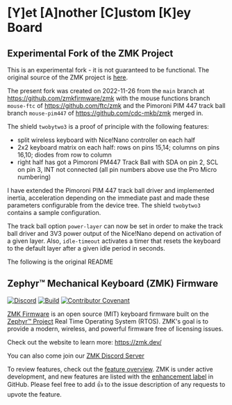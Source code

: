 # [Y]et [A]nother [C]ustom [K]ey Board

## Experimental Fork of the ZMK Project

This is an experimental fork - it is not guaranteed to be functional. The original source of the ZMK project is
[here](https://www.github.com/zmkfirmware/zmk).

The present fork was created on 2022-11-26 from the `main` branch at https://github.com/zmkfirmware/zmk with the mouse
functions branch `mouse-ftc` of https://github.com/ftc/zmk and the Pimoroni PIM 447 track ball branch `mouse-pim447` of
https://github.com/cdc-mkb/zmk merged in.

The shield `twobytwo3` is a proof of principle with the following features:

* split wireless keyboard with Nice!Nano controller on each half
* 2x2 keyboard matrix on each half: rows on pins 15,14; columns on pins 16,10; diodes from row to column
* right half has got a Pimoroni PM447 Track Ball with SDA on pin 2, SCL on pin 3, INT not connected (all pin numbers
  above use the Pro Micro numbering)

I have extended the Pimoroni PIM 447 track ball driver and implemented inertia, acceleration depending on the immediate
past and made these parameters configurable from the device tree. The shield `twobytwo3` contains a sample
configuration.

The track ball option `power-layer` can now be set in order to make the track ball driver and 3V3 power output of the
Nice!Nano depend on activation of a given layer. Also, `idle-timeout` activates a timer that resets the keyboard to the
default layer after a given idle period in seconds.

The following is the original README

## Zephyr™ Mechanical Keyboard (ZMK) Firmware

[![Discord](https://img.shields.io/discord/719497620560543766)](https://zmk.dev/community/discord/invite)
[![Build](https://github.com/zmkfirmware/zmk/workflows/Build/badge.svg)](https://github.com/zmkfirmware/zmk/actions)
[![Contributor Covenant](https://img.shields.io/badge/Contributor%20Covenant-v2.0%20adopted-ff69b4.svg)](CODE_OF_CONDUCT.md)

[ZMK Firmware](https://zmk.dev/) is an open source (MIT) keyboard firmware built on the [Zephyr™ Project](https://www.zephyrproject.org/) Real Time Operating System (RTOS). ZMK's goal is to provide a modern, wireless, and powerful firmware free of licensing issues.

Check out the website to learn more: https://zmk.dev/

You can also come join our [ZMK Discord Server](https://zmk.dev/community/discord/invite)

To review features, check out the [feature overview](https://zmk.dev/docs/). ZMK is under active development, and new features are listed with the [enhancement label](https://github.com/zmkfirmware/zmk/issues?q=is%3Aissue+is%3Aopen+label%3Aenhancement) in GitHub. Please feel free to add 👍 to the issue description of any requests to upvote the feature.
